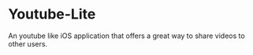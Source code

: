 # Youtube-Lite
An youtube like iOS application that offers a great way to share videos to other users.
